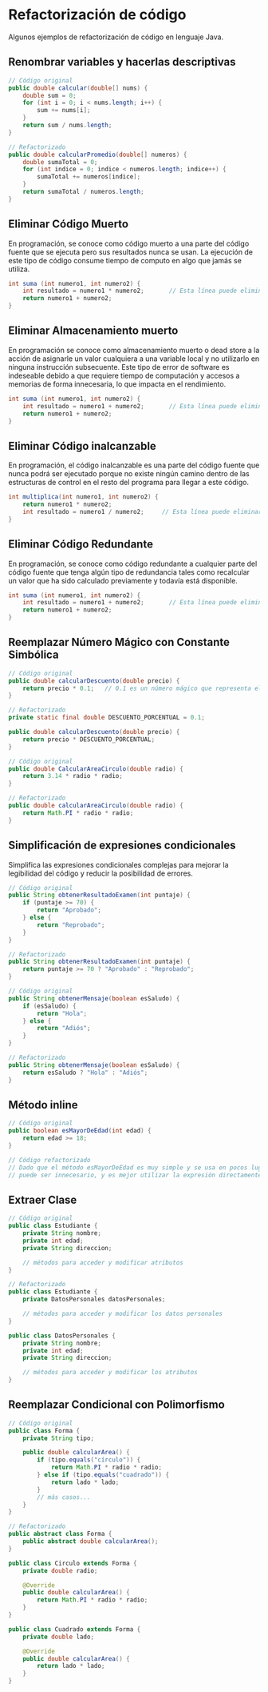 # Refactorización de código

Algunos ejemplos de refactorización de código en lenguaje Java.


## Renombrar variables y hacerlas descriptivas

```java
// Código original
public double calcular(double[] nums) {
    double sum = 0;
    for (int i = 0; i < nums.length; i++) {
        sum += nums[i];
    }
    return sum / nums.length;
}

// Refactorizado
public double calcularPromedio(double[] numeros) {
    double sumaTotal = 0;
    for (int indice = 0; indice < numeros.length; indice++) {
        sumaTotal += numeros[indice];
    }
    return sumaTotal / numeros.length;
}
```

## Eliminar Código Muerto 

En programación, se conoce como código muerto a una parte del código fuente que se ejecuta pero sus resultados nunca se usan.​ La ejecución de este tipo de código consume tiempo de computo en algo que jamás se utiliza.

```java
int suma (int numero1, int numero2) {
    int resultado = numero1 * numero2;       // Esta línea puede eliminarse
    return numero1 + numero2;
}
```

## Eliminar Almacenamiento muerto

En programación se conoce como almacenamiento muerto o dead store a la acción de asignarle un valor cualquiera a una variable local y no utilizarlo en ninguna instrucción subsecuente. Este tipo de error de software es indeseable debido a que requiere tiempo de computación y accesos a memorias de forma innecesaria, lo que impacta en el rendimiento.

```java
int suma (int numero1, int numero2) {
    int resultado = numero1 + numero2;       // Esta línea puede eliminarse
    return numero1 + numero2;
}
```


## Eliminar Código inalcanzable

En programación, el código inalcanzable es una parte del código fuente que nunca podrá ser ejecutado porque no existe ningún camino dentro de las estructuras de control en el resto del programa para llegar a este código.

```java
int multiplica(int numero1, int numero2) {
    return numero1 * numero2;
    int resultado = numero1 / numero2;     // Esta línea puede eliminarse
}
```


## Eliminar Código Redundante
En programación, se conoce como código redundante a cualquier parte del código fuente que tenga algún tipo de redundancia tales como recalcular un valor que ha sido calculado previamente y todavía está disponible.​

```java
int suma (int numero1, int numero2) {
    int resultado = numero1 + numero2;       // Esta línea puede eliminarse
    return numero1 + numero2;
}
```

## Reemplazar Número Mágico con Constante Simbólica

```java
// Código original
public double calcularDescuento(double precio) {
    return precio * 0.1;   // 0.1 es un número mágico que representa el 10% de descuento
}

// Refactorizado
private static final double DESCUENTO_PORCENTUAL = 0.1;

public double calcularDescuento(double precio) {
    return precio * DESCUENTO_PORCENTUAL;
}
```

```java
// Código original
public double CalcularAreaCirculo(double radio) {
    return 3.14 * radio * radio;
}

// Refactorizado
public double calcularAreaCirculo(double radio) {
    return Math.PI * radio * radio;
}
```


## Simplificación de expresiones condicionales

Simplifica las expresiones condicionales complejas para mejorar la legibilidad del código y reducir la posibilidad de errores.

```java
// Código original
public String obtenerResultadoExamen(int puntaje) {
    if (puntaje >= 70) {
        return "Aprobado";
    } else {
        return "Reprobado";
    }
}

// Refactorizado
public String obtenerResultadoExamen(int puntaje) {
    return puntaje >= 70 ? "Aprobado" : "Reprobado";
}
```

```java
// Código original
public String obtenerMensaje(boolean esSaludo) {
    if (esSaludo) {
        return "Hola";
    } else {
        return "Adiós";
    }
}

// Refactorizado
public String obtenerMensaje(boolean esSaludo) {
    return esSaludo ? "Hola" : "Adiós";
}
```


## Método inline

```java
// Código original
public boolean esMayorDeEdad(int edad) {
    return edad >= 18;
}

// Código refactorizado
// Dado que el método esMayorDeEdad es muy simple y se usa en pocos lugares,
// puede ser innecesario, y es mejor utilizar la expresión directamente donde se necesite.
```

## Extraer Clase

```java
// Código original
public class Estudiante {
    private String nombre;
    private int edad;
    private String direccion;

    // métodos para acceder y modificar atributos
}

// Refactorizado
public class Estudiante {
    private DatosPersonales datosPersonales;

    // métodos para acceder y modificar los datos personales
}

public class DatosPersonales {
    private String nombre;
    private int edad;
    private String direccion;

    // métodos para acceder y modificar los atributos
}
```


## Reemplazar Condicional con Polimorfismo

```java
// Código original
public class Forma {
    private String tipo;

    public double calcularArea() {
        if (tipo.equals("círculo")) {
            return Math.PI * radio * radio;
        } else if (tipo.equals("cuadrado")) {
            return lado * lado;
        }
        // más casos...
    }
}

// Refactorizado
public abstract class Forma {
    public abstract double calcularArea();
}

public class Circulo extends Forma {
    private double radio;

    @Override
    public double calcularArea() {
        return Math.PI * radio * radio;
    }
}

public class Cuadrado extends Forma {
    private double lado;

    @Override
    public double calcularArea() {
        return lado * lado;
    }
}
```

